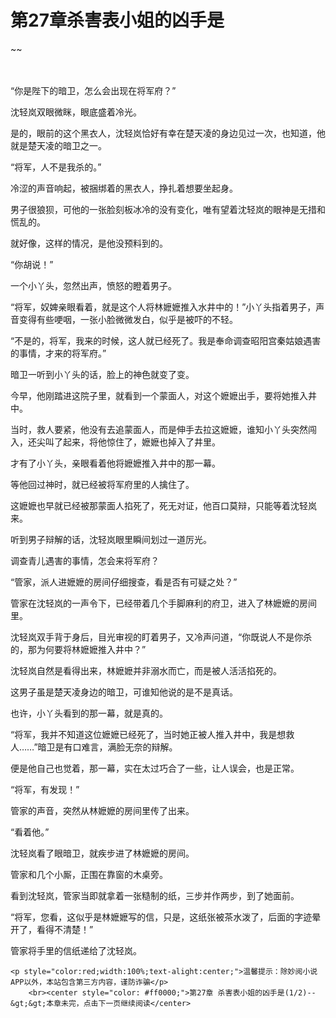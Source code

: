 # 第27章杀害表小姐的凶手是
~~
    	    <p name="pagetop" href="javascript:void(0);" onclick="return false" style="line-height: 35px;padding: 10px;color: #333;"> </p><p>“你是陛下的暗卫，怎么会出现在将军府？”</p><p>沈轻岚双眼微眯，眼底盛着冷光。</p><p>是的，眼前的这个黑衣人，沈轻岚恰好有幸在楚天凌的身边见过一次，也知道，他就是楚天凌的暗卫之一。</p><p>“将军，人不是我杀的。”</p><p>冷涩的声音响起，被捆绑着的黑衣人，挣扎着想要坐起身。</p><p>男子很狼狈，可他的一张脸刻板冰冷的没有变化，唯有望着沈轻岚的眼神是无措和慌乱的。</p><p>就好像，这样的情况，是他没预料到的。</p><p>“你胡说！”</p><p>一个小丫头，忽然出声，愤怒的瞪着男子。</p><p>“将军，奴婢亲眼看着，就是这个人将林嬷嬷推入水井中的！”小丫头指着男子，声音变得有些哽咽，一张小脸微微发白，似乎是被吓的不轻。</p><p>“不是的，将军，我来的时候，这人就已经死了。我是奉命调查昭阳宫秦姑娘遇害的事情，才来的将军府。”</p><p>暗卫一听到小丫头的话，脸上的神色就变了变。</p><p>今早，他刚踏进这院子里，就看到一个蒙面人，对这个嬷嬷出手，要将她推入井中。</p><p>当时，救人要紧，他没有去追蒙面人，而是伸手去拉这嬷嬷，谁知小丫头突然闯入，还尖叫了起来，将他惊住了，嬷嬷也掉入了井里。</p><p>才有了小丫头，亲眼看着他将嬷嬷推入井中的那一幕。</p><p>等他回过神时，就已经被将军府里的人擒住了。</p><p>这嬷嬷也早就已经被那蒙面人掐死了，死无对证，他百口莫辩，只能等着沈轻岚来。</p><p>听到男子辩解的话，沈轻岚眼里瞬间划过一道厉光。</p><p>调查青儿遇害的事情，怎会来将军府？</p><p>“管家，派人进嬷嬷的房间仔细搜查，看是否有可疑之处？”</p><p>管家在沈轻岚的一声令下，已经带着几个手脚麻利的府卫，进入了林嬷嬷的房间里。</p><p>沈轻岚双手背于身后，目光审视的盯着男子，又冷声问道，“你既说人不是你杀的，那为何要将林嬷嬷推入井中？”</p><p>沈轻岚自然是看得出来，林嬷嬷并非溺水而亡，而是被人活活掐死的。</p><p>这男子虽是楚天凌身边的暗卫，可谁知他说的是不是真话。</p><p>也许，小丫头看到的那一幕，就是真的。</p><p>“将军，我并不知道这位嬷嬷已经死了，当时她正被人推入井中，我是想救人……”暗卫是有口难言，满脸无奈的辩解。</p><p>便是他自己也觉着，那一幕，实在太过巧合了一些，让人误会，也是正常。</p><p>“将军，有发现！”</p><p>管家的声音，突然从林嬷嬷的房间里传了出来。</p><p>“看着他。”</p><p>沈轻岚看了眼暗卫，就疾步进了林嬷嬷的房间。</p><p>管家和几个小厮，正围在靠窗的木桌旁。</p><p>看到沈轻岚，管家当即就拿着一张糙制的纸，三步并作两步，到了她面前。</p><p>“将军，您看，这似乎是林嬷嬷写的信，只是，这纸张被茶水泼了，后面的字迹晕开了，看得不清楚！”</p><p>管家将手里的信纸递给了沈轻岚。</p>
    	
   	<p style="color:red;width:100%;text-alight:center;">温馨提示：除妙阅小说APP以外，本站包含第三方内容，谨防诈骗</p>
    	<br><center style="color: #ff0000;">第27章 杀害表小姐的凶手是(1/2)--&gt;&gt;本章未完，点击下一页继续阅读</center>
    	